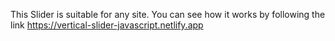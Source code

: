 This Slider is suitable for any site.
You can see how it works by following the link https://vertical-slider-javascript.netlify.app
